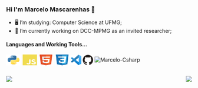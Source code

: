 ### Hi I'm Marcelo Mascarenhas 👋

- 🖥️ I’m studying: Computer Science at UFMG;
- 🔭 I’m currently working on DCC-MPMG as an invited researcher;

#### Languages and Working Tools...


<div style="display: inline_block">
  <img align="center" height="30" width="40" src="https://raw.githubusercontent.com/devicons/devicon/master/icons/python/python-original.svg">
  <img align="center" alt="Marcelo-Js" height="30" width="40" src="https://raw.githubusercontent.com/devicons/devicon/master/icons/javascript/javascript-plain.svg">
  <img align="center" alt="Marcelo-HTML" height="30" width="40" src="https://raw.githubusercontent.com/devicons/devicon/master/icons/html5/html5-original.svg">
  <img align="center" alt="Marcelo-CSS" height="30" width="40" src="https://raw.githubusercontent.com/devicons/devicon/master/icons/css3/css3-original.svg">
  <img align="center" alt="Asafe-Csharp" height=28" width="28" src="https://github.com/LeonardoYz/LeonardoYz/blob/main/assets/VsCode.svg.png">
  <img align="center" alt="Asafe-Csharp" height="28" width="28" src="https://raw.githubusercontent.com/github/explore/80688e429a7d4ef2fca1e82350fe8e3517d3494d/topics/github-api/github-api.png">
<img align="center" alt="Marcelo-Csharp" height="28" width="28" src="![Apache Kafka](https://img.shields.io/badge/Apache%20Kafka-000?style=for-the-badge&logo=apachekafka"></div>

## 
<div>
  <a href="https://github.com/marcelo-mascarenhas">
   <img height="170em" src="https://github-readme-stats.vercel.app/api?username=marcelo-mascarenhas&show_icons=true&theme=react&include_all_commits=true&count_private=true"/>
  <img align="right" height="170em" src="https://github-readme-stats.vercel.app/api/top-langs/?username=marcelo-mascarenhas&layout=compact&langs_count=7&theme=react"/>
</div>

##

